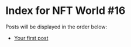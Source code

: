 # Index for NFT World #16
Posts will be displayed in the order below:

- [Your first post](./001-first.md)

